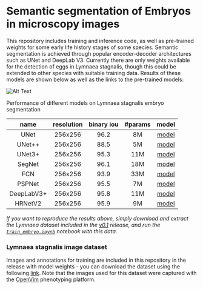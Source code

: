 # Semantic segmentation of Embryos in microscopy images

This repository includes training and inference code, as well as pre-trained weights for some early life history stages of some species. Semantic segmentation is achieved through popular encoder-decoder architectures such as UNet and DeepLab V3. Currently there are only weights available for the detection of eggs in Lymnaea stagnalis, though this could be extended to other species with suitable training data. Results of these models are shown below as well as the links to the pre-trained models:

![Alt Text](https://github.com/EmbryoPhenomics/embryo_segmentation/blob/main/example_segmentation.gif)

Performance of different models on Lymnaea stagnalis embryo segmentation

| name | resolution | binary iou | #params | model |
|:---:|:---:|:---:|:---:| :---:|
| UNet | 256x256 | 96.2 | 8M | [model](https://github.com/EmbryoPhenomics/embryo_segmentation/releases/download/v0.1/UNet_lymnaea_binary.h5) 
| UNet++ | 256x256 | 88.5 | 5M | [model](https://github.com/EmbryoPhenomics/embryo_segmentation/releases/download/v0.1/UNet2plus_lymnaea_binary.h5)
| UNet3+ | 256x256 | 95.3 | 11M | [model](https://github.com/EmbryoPhenomics/embryo_segmentation/releases/download/v0.1/UNet3plus_lymnaea_binary.h5)
| SegNet | 256x256 | 96.1 | 18M | [model](https://github.com/EmbryoPhenomics/embryo_segmentation/releases/download/v0.1/SegNet_lymnaea_binary.h5)
| FCN | 256x256 | 93.9 | 33M | [model](https://github.com/EmbryoPhenomics/embryo_segmentation/releases/download/v0.1/FCN_lymnaea_binary.h5)
| PSPNet | 256x256 | 95.5 | 7M | [model](https://github.com/EmbryoPhenomics/embryo_segmentation/releases/download/v0.1/PSPNet_lymnaea_binary.h5)
| DeepLabV3+ | 256x256 | 95.8 | 11M | [model](https://github.com/EmbryoPhenomics/embryo_segmentation/releases/download/v0.1/DeepLabV3_lymnaea_binary.h5)
| HRNetV2 | 256x256 | 95.9 | 9M | [model](https://github.com/EmbryoPhenomics/embryo_segmentation/releases/download/v0.1/HRNetV2_lymnaea_binary.h5)

*If you want to reproduce the results above, simply download and extract the Lymnaea dataset included in the [v0.1](https://github.com/EmbryoPhenomics/embryo_segmentation/releases/tag/v0.1) release, and run the [`train_embryo.ipynb`](https://github.com/EmbryoPhenomics/embryo_segmentation/blob/main/train_embryo.ipynb) notebook with this data.*

### Lymnaea stagnalis image dataset

Images and annotations for training are included in this repository in the release with model weights - you can download the dataset using the following [link](https://github.com/EmbryoPhenomics/embryo_segmentation/releases/download/v0.1/lymnaea_stagnalis_dataset.zip). Note that the images used for this dataset were captured with the [OpenVim](https://github.com/otills/openvim) phenotyping platform.

